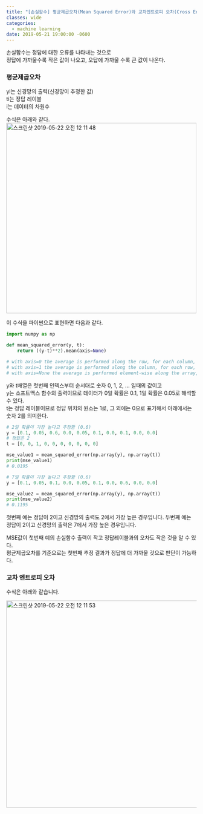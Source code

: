 ```yaml
---
title: "[손실함수] 평균제곱오차(Mean Squared Error)와 교차엔트로피 오차(Cross Entropy Error)"
classes: wide
categories:
  - machine learning
date: 2019-05-21 19:00:00 -0600
---
```



  
손실함수는 정답에 대한 오류를 나타내는 것으로  
정답에 가까울수록 작은 값이 나오고, 오답에 가까울 수록 큰 값이 나온다.  

### 평균제곱오차  

yi는 신경망의 출력(신경망이 추정한 값)  
ti는 정답 레이블  
i는 데이터의 차원수  

수식은 아래와 같다.  
<img width="503" alt="스크린샷 2019-05-22 오전 12 11 48" src="https://user-images.githubusercontent.com/10937193/58108494-e7bc7580-7c26-11e9-90a1-b988522a0b64.png">

이 수식을 파이썬으로 표현하면 다음과 같다.  
```python
import numpy as np

def mean_squared_error(y, t):
    return ((y-t)**2).mean(axis=None)

# with axis=0 the average is performed along the row, for each column, returning an array
# with axis=1 the average is performed along the column, for each row, returning an array
# with axis=None the average is performed element-wise along the array, returning a single value
```
  
y와 t배열은 첫번째 인덱스부터 순서대로 숫자 0, 1, 2, ... 일때의 값이고  
y는 소프트맥스 함수의 출력이므로 데이터가 0일 확률은 0.1, 1일 확률은 0.05로 해석할 수 있다.  
t는 정답 레이블이므로 정답 위치의 원소는 1로, 그 외에는 0으로 표기해서 아래에서는 숫자 2를 의미한다.
```python
# 2일 확률이 가장 높다고 추정함 (0.6)
y = [0.1, 0.05, 0.6, 0.0, 0.05, 0.1, 0.0, 0.1, 0.0, 0.0]
# 정답은 2
t = [0, 0, 1, 0, 0, 0, 0, 0, 0, 0]

mse_value1 = mean_squared_error(np.array(y), np.array(t))
print(mse_value1)
# 0.0195

# 7일 확률이 가장 높다고 추정함 (0.6)
y = [0.1, 0.05, 0.1, 0.0, 0.05, 0.1, 0.0, 0.6, 0.0, 0.0]

mse_value2 = mean_squared_error(np.array(y), np.array(t))
print(mse_value2)
# 0.1195
```

첫번째 예는 정답이 2이고 신경망의 출력도 2에서 가장 높은 경우입니다.
두번째 예는 정답이 2이고 신경망의 출력은 7에서 가장 높은 경우입니다.

MSE값이 첫번째 예의 손실함수 출력이 작고 정답레이블과의 오차도 작은 것을 알 수 있다.  
평균제곱오차를 기준으로는 첫번째 추정 결과가 정답에 더 가까울 것으로 판단이 가능하다.  

### 교차 엔트로피 오차

수식은 아래와 같습니다.

<img width="547" alt="스크린샷 2019-05-22 오전 12 11 53" src="https://user-images.githubusercontent.com/10937193/58108191-577e3080-7c26-11e9-8b54-097fec3e5f0e.png">


